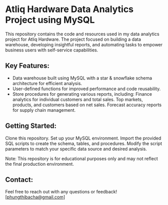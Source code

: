 # Atliq Hardware Data Analytics Project using MySQL
This repository contains the code and resources used in my data analytics project for Atliq Hardware. The project focused on building a data warehouse, developing insightful reports, and automating tasks to empower business users with self-service capabilities.

## Key Features:
- Data warehouse built using MySQL with a star & snowflake schema architecture for efficient analysis.
- User-defined functions for improved performance and code reusability.
- Store procedures for generating various reports, including:
Finance analytics for individual customers and total sales.
Top markets, products, and customers based on net sales.
Forecast accuracy reports for supply chain management.

## Getting Started:
Clone this repository.
Set up your MySQL environment.
Import the provided SQL scripts to create the schema, tables, and procedures.
Modify the script parameters to match your specific data source and desired analysis.

Note: This repository is for educational purposes only and may not reflect the final production environment.

## Contact:
Feel free to reach out with any questions or feedback!
[phungthibacha@gmail.com]
